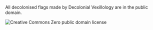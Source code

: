 All decolonised flags made by Decolonial Vexillology are in the public domain.

![Creative Commons Zero public domain license](https://decolonialvexillology.github.io/images/cc-zero.svg)
